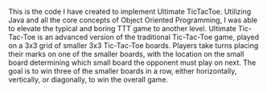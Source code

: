 This is the code I have created to implement Ultimate TicTacToe. Utilizing Java and all the core concepts of 
Object Oriented Programming, I was able to elevate the typical and boring TTT game to another level.
Ultimate Tic-Tac-Toe is an advanced version of the traditional Tic-Tac-Toe game, played on a 3x3 grid of 
smaller 3x3 Tic-Tac-Toe boards. Players take turns placing their marks on one of the smaller boards, 
with the location on the small board determining which small board the opponent must play on next. 
The goal is to win three of the smaller boards in a row, either horizontally, vertically, or diagonally, 
to win the overall game.
